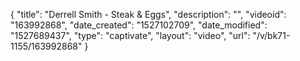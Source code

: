 {
    "title": "Derrell Smith - Steak & Eggs",
    "description": "",
    "videoid": "163992868",
    "date_created": "1527102709",
    "date_modified": "1527689437",
    "type": "captivate",
    "layout": "video",
    "url": "\/v\/bk71-1155\/163992868"
}